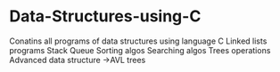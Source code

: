 # Data-Structures-using-C
Conatins all programs of data structures using language C
Linked lists programs
Stack
Queue
Sorting algos
Searching algos
Trees operations
Advanced data structure ->AVL trees
